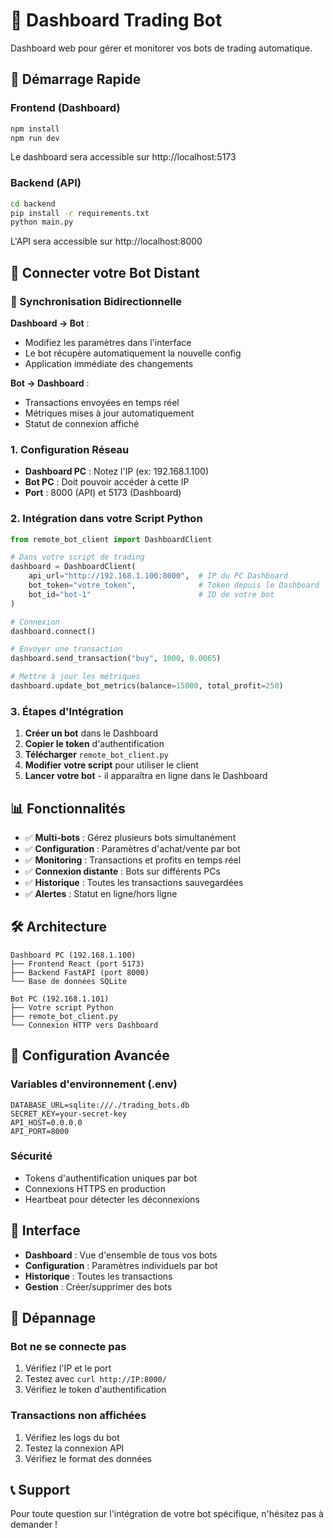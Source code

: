 # 🤖 Dashboard Trading Bot

Dashboard web pour gérer et monitorer vos bots de trading automatique.

## 🚀 Démarrage Rapide

### Frontend (Dashboard)
```bash
npm install
npm run dev
```
Le dashboard sera accessible sur http://localhost:5173

### Backend (API)
```bash
cd backend
pip install -r requirements.txt
python main.py
```
L'API sera accessible sur http://localhost:8000

## 🔗 Connecter votre Bot Distant

### 🔄 Synchronisation Bidirectionnelle

**Dashboard → Bot** :
- Modifiez les paramètres dans l'interface
- Le bot récupère automatiquement la nouvelle config
- Application immédiate des changements

**Bot → Dashboard** :
- Transactions envoyées en temps réel
- Métriques mises à jour automatiquement
- Statut de connexion affiché

### 1. Configuration Réseau
- **Dashboard PC** : Notez l'IP (ex: 192.168.1.100)
- **Bot PC** : Doit pouvoir accéder à cette IP
- **Port** : 8000 (API) et 5173 (Dashboard)

### 2. Intégration dans votre Script Python

```python
from remote_bot_client import DashboardClient

# Dans votre script de trading
dashboard = DashboardClient(
    api_url="http://192.168.1.100:8000",  # IP du PC Dashboard
    bot_token="votre_token",              # Token depuis le Dashboard
    bot_id="bot-1"                        # ID de votre bot
)

# Connexion
dashboard.connect()

# Envoyer une transaction
dashboard.send_transaction("buy", 1000, 0.0065)

# Mettre à jour les métriques
dashboard.update_bot_metrics(balance=15000, total_profit=250)
```

### 3. Étapes d'Intégration

1. **Créer un bot** dans le Dashboard
2. **Copier le token** d'authentification
3. **Télécharger** `remote_bot_client.py`
4. **Modifier votre script** pour utiliser le client
5. **Lancer votre bot** - il apparaîtra en ligne dans le Dashboard

## 📊 Fonctionnalités

- ✅ **Multi-bots** : Gérez plusieurs bots simultanément
- ✅ **Configuration** : Paramètres d'achat/vente par bot
- ✅ **Monitoring** : Transactions et profits en temps réel
- ✅ **Connexion distante** : Bots sur différents PCs
- ✅ **Historique** : Toutes les transactions sauvegardées
- ✅ **Alertes** : Statut en ligne/hors ligne

## 🛠️ Architecture

```
Dashboard PC (192.168.1.100)
├── Frontend React (port 5173)
├── Backend FastAPI (port 8000)
└── Base de données SQLite

Bot PC (192.168.1.101)
├── Votre script Python
├── remote_bot_client.py
└── Connexion HTTP vers Dashboard
```

## 🔧 Configuration Avancée

### Variables d'environnement (.env)
```
DATABASE_URL=sqlite:///./trading_bots.db
SECRET_KEY=your-secret-key
API_HOST=0.0.0.0
API_PORT=8000
```

### Sécurité
- Tokens d'authentification uniques par bot
- Connexions HTTPS en production
- Heartbeat pour détecter les déconnexions

## 📱 Interface

- **Dashboard** : Vue d'ensemble de tous vos bots
- **Configuration** : Paramètres individuels par bot
- **Historique** : Toutes les transactions
- **Gestion** : Créer/supprimer des bots

## 🐛 Dépannage

### Bot ne se connecte pas
1. Vérifiez l'IP et le port
2. Testez avec `curl http://IP:8000/`
3. Vérifiez le token d'authentification

### Transactions non affichées
1. Vérifiez les logs du bot
2. Testez la connexion API
3. Vérifiez le format des données

## 📞 Support

Pour toute question sur l'intégration de votre bot spécifique, n'hésitez pas à demander !